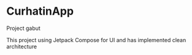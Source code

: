 # CurhatinApp
Project gabut

This project using Jetpack Compose for UI and has implemented clean architecture
